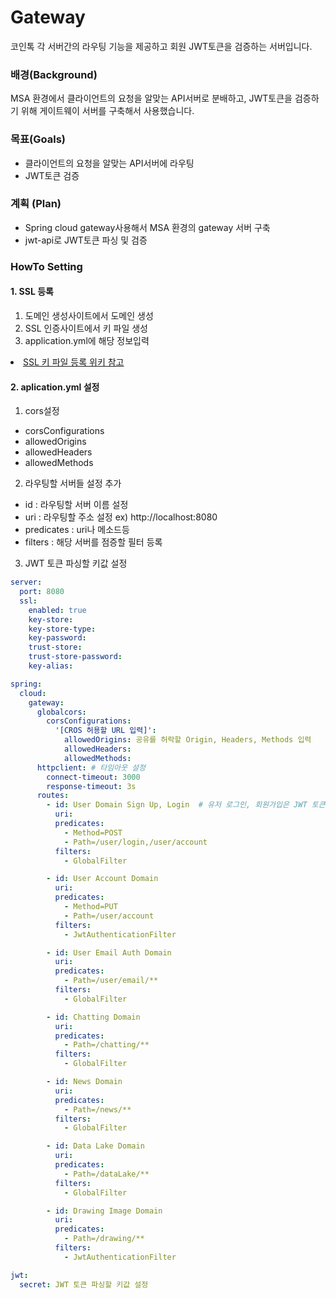 # Gateway

코인톡 각 서버간의 라우팅 기능을 제공하고 회원 JWT토큰을 검증하는 서버입니다.

### 배경(Background)

MSA 환경에서 클라이언트의 요청을 알맞는 API서버로 분배하고, JWT토큰을 검증하기 위해 게이트웨이 서버를 구축해서 사용했습니다.

### 목표(Goals)

* 클라이언트의 요청을 알맞는 API서버에 라우팅
* JWT토큰 검증

### 계획 (Plan)
* Spring cloud gateway사용해서 MSA 환경의 gateway 서버 구축
* jwt-api로 JWT토큰 파싱 및 검증

### HowTo Setting


#### 1. SSL 등록
1. 도메인 생성사이트에서 도메인 생성
2. SSL 인증사이트에서 키 파일 생성 
3. application.yml에 해당 정보입력
<li><a href="https://docs.google.com/document/d/1DSh2ryiDK4dcjHXDzTeHhQnvRj3HN2NZiw4jsY4n90c/edit#">SSL 키 파일 등록 위키 참고</a></li>

#### 2. aplication.yml 설정
1. cors설정
- corsConfigurations
- allowedOrigins
- allowedHeaders
- allowedMethods

2. 라우팅할 서버들 설정 추가
- id : 라우팅할 서버 이름 설정
- uri : 라우팅할 주소 설정 ex) http://localhost:8080
- predicates : uri나 메소드등 
- filters : 해당 서버를 점증할 필터 등록

3. JWT 토큰 파싱할 키값 설정


```yml
server:
  port: 8080
  ssl:
    enabled: true
    key-store: 
    key-store-type: 
    key-password: 
    trust-store: 
    trust-store-password: 
    key-alias: 

spring:
  cloud:
    gateway:
      globalcors:
        corsConfigurations:
          '[CROS 허용할 URL 입력]':
            allowedOrigins: 공유를 허락할 Origin, Headers, Methods 입력
            allowedHeaders: 
            allowedMethods: 
      httpclient: # 타임아웃 설정
        connect-timeout: 3000
        response-timeout: 3s
      routes:
        - id: User Domain Sign Up, Login  # 유저 로그인, 회원가입은 JWT 토큰 인증과정 없음.
          uri: 
          predicates:
            - Method=POST
            - Path=/user/login,/user/account
          filters:
            - GlobalFilter

        - id: User Account Domain
          uri: 
          predicates:
            - Method=PUT
            - Path=/user/account
          filters:
            - JwtAuthenticationFilter

        - id: User Email Auth Domain
          uri: 
          predicates:
            - Path=/user/email/**
          filters:
            - GlobalFilter

        - id: Chatting Domain
          uri: 
          predicates:
            - Path=/chatting/**
          filters:
            - GlobalFilter

        - id: News Domain
          uri: 
          predicates:
            - Path=/news/**
          filters:
            - GlobalFilter

        - id: Data Lake Domain
          uri: 
          predicates:
            - Path=/dataLake/**
          filters:
            - GlobalFilter

        - id: Drawing Image Domain
          uri: 
          predicates:
            - Path=/drawing/**
          filters:
            - JwtAuthenticationFilter

jwt:
  secret: JWT 토큰 파싱할 키값 설정

```



